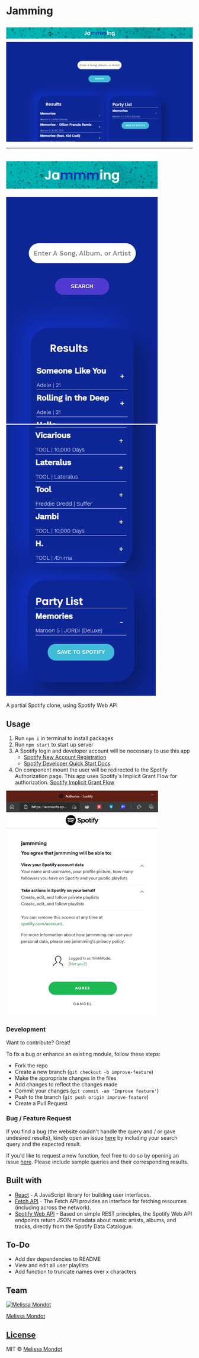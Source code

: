 # Jamming

![Jamming](https://github.com/melissa-mondot/jamming/blob/master/src/assets/img/desktop_screenshot.png?raw=true)

---

![Jamming_mobile](https://github.com/melissa-mondot/jamming/blob/master/src/assets/img/mobile_screenshot.png?raw=true)![Jamming_mobile2](https://github.com/melissa-mondot/jamming/blob/master/src/assets/img/mobile_screenshot2.png?raw=true)

A partial Spotify clone, using Spotify Web API

<!-- more description needed -->

## Usage

1. Run `npm i` in terminal to install packages
2. Run `npm start` to start up server
3. A Spotify login and developer account will be necessary to use this app
   - [Spotify New Account Registration](https://www.spotify.com/us/signup/)
   - [Spotify Developer Quick Start Docs](https://developer.spotify.com/documentation/web-api/quick-start/)
4. On component mount the user will be redirected to the Spotify Authorization page. This app uses Spotify's Implicit Grant Flow for authorization.
   [Spotify Implicit Grant Flow](https://developer.spotify.com/documentation/general/guides/authorization-guide/#implicit-grant-flow)

![Spotify Authentication](https://github.com/melissa-mondot/jamming/blob/master/src/assets/img/spotify_auth_screen.png?raw=true)

### Development

Want to contribute? Great!

To fix a bug or enhance an existing module, follow these steps:

- Fork the repo
- Create a new branch (`git checkout -b improve-feature`)
- Make the appropriate changes in the files
- Add changes to reflect the changes made
- Commit your changes (`git commit -am 'Improve feature'`)
- Push to the branch (`git push origin improve-feature`)
- Create a Pull Request

### Bug / Feature Request

If you find a bug (the website couldn't handle the query and / or gave undesired results), kindly open an issue [here](https://github.com/melissa-mondot/Jamming/issues/new) by including your search query and the expected result.

If you'd like to request a new function, feel free to do so by opening an issue [here](https://github.com/melissa-mondot/jamming/issues/new). Please include sample queries and their corresponding results.

## Built with

- [React](https://reactjs.org/) - A JavaScript library for building user interfaces.
- [Fetch API](https://developer.mozilla.org/en-US/docs/Web/API/Fetch_API) - The Fetch API provides an interface for fetching resources (including across the network).
- [Spotify Web API](https://developer.spotify.com/documentation/web-api/) - Based on simple REST principles, the Spotify Web API endpoints return JSON metadata about music artists, albums, and tracks, directly from the Spotify Data Catalogue.

## To-Do

- Add dev dependencies to README
- View and edit all user playlists
- Add function to truncate names over x characters

## Team

[![Melissa Mondot](https://avatars.githubusercontent.com/u/31637708?v=3&s=144)](https://github.com/melissa-mondot)

[Melissa Mondot](https://github.com/melissa-mondot)

## [License](https://github.com/melissa-mondot/jamming/blob/master/License.md)

MIT © [Melissa Mondot](https://github.com/melissa-mondot)
